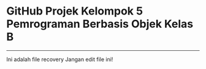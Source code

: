 # GitHub Projek Kelompok 5 Pemrograman Berbasis Objek Kelas B
---
Ini adalah file recovery
Jangan edit file ini!